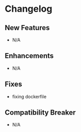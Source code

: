 # Changelog

## New Features

- N/A

## Enhancements

- N/A

## Fixes

- fixing dockerfile

## Compatibility Breaker

- N/A
